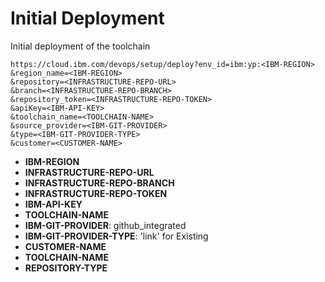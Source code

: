 # Initial Deployment
Initial deployment of the toolchain

```
https://cloud.ibm.com/devops/setup/deploy?env_id=ibm:yp:<IBM-REGION>
&region_name=<IBM-REGION>
&repository=<INFRASTRUCTURE-REPO-URL>
&branch=<INFRASTRUCTURE-REPO-BRANCH>
&repository_token=<INFRASTRUCTURE-REPO-TOKEN>
&apiKey=<IBM-API-KEY>
&toolchain_name=<TOOLCHAIN-NAME>
&source_provider=<IBM-GIT-PROVIDER>
&type=<IBM-GIT-PROVIDER-TYPE>
&customer=<CUSTOMER-NAME>
```

- **IBM-REGION**
- **INFRASTRUCTURE-REPO-URL**
- **INFRASTRUCTURE-REPO-BRANCH**
- **INFRASTRUCTURE-REPO-TOKEN**
- **IBM-API-KEY**
- **TOOLCHAIN-NAME**
- **IBM-GIT-PROVIDER**: github_integrated
- **IBM-GIT-PROVIDER-TYPE**: 'link' for Existing
- **CUSTOMER-NAME**
- **TOOLCHAIN-NAME**
- **REPOSITORY-TYPE**
